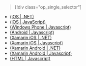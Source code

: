 > [!div class="op_single_selector"]
- [(iOS | .NET)](../articles/mobile-services/mobile-services-dotnet-backend-ios-get-started-users.md)
- [(iOS | JavaScript)](../articles/mobile-services/mobile-services-ios-get-started-users.md)
- [(Windows Phone | Javascript)](../articles/mobile-services/mobile-services-windows-phone-get-started-users.md)
- [(Android | Javascript)](../articles/mobile-services/mobile-services-android-get-started-users.md)
- [(Xamarin iOS | .NET)](../articles/mobile-services/mobile-services-dotnet-backend-xamarin-ios-get-started-users.md)
- [(Xamarin iOS | Javascript)](../articles/mobile-services/partner-xamarin-mobile-services-ios-get-started-users.md)
- [(Xamarin Android | .NET)](../articles/mobile-services/mobile-services-dotnet-backend-xamarin-android-get-started-users.md)
- [(Xamarin Android | Javascript)](../articles/mobile-services/partner-xamarin-mobile-services-android-get-started-users.md)
- [(HTML | Javascript)](../articles/mobile-services/mobile-services-html-get-started-users.md)

<!---HONumber=82-->